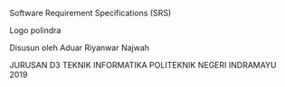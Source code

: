 Software Requirement Specifications (SRS)

Logo polindra

Disusun oleh
Aduar
Riyanwar
Najwah

JURUSAN D3 TEKNIK INFORMATIKA
POLITEKNIK NEGERI INDRAMAYU
2019
 